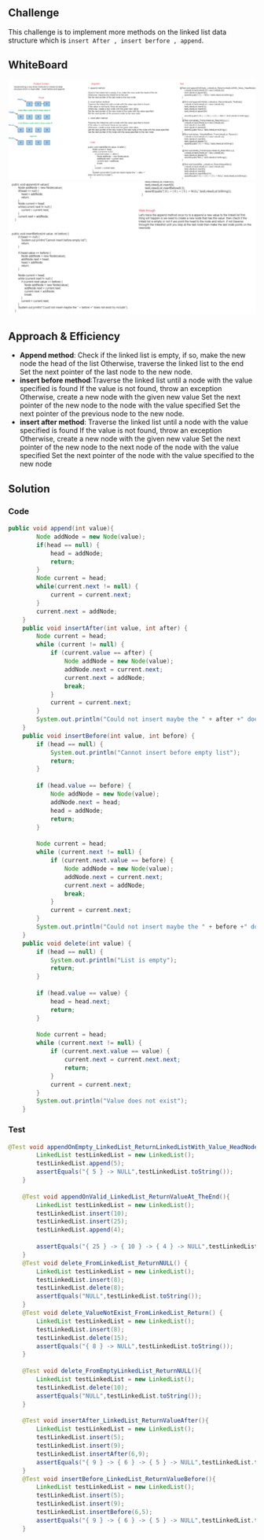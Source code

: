 ## Challenge

This challenge is to implement more methods on the linked list data structure which is `insert After , insert berfore , append`.

## WhiteBoard

![Linked-Insertion-1](./linkedList-insert.PNG)
![Linked-Insertion-2](./linkedList-insert-2.PNG)

## Approach & Efficiency

- **Append method**: Check if the linked list is empty, if so, make the new node the head of the list Otherwise, traverse the linked list to the end Set the next pointer of the last node to the new node.
- **insert before method**:Traverse the linked list until a node with the value specified is found If the value is not found, throw an exception Otherwise, create a new node with the given new value Set the next pointer of the new node to the node with the value specified Set the next pointer of the previous node to the new node.
- **insert after method**: Traverse the linked list until a node with the value specified is found If the value is not found, throw an exception Otherwise, create a new node with the given new value Set the next pointer of the new node to the next node of the node with the value specified Set the next pointer of the node with the value specified to the new node

## Solution

### Code 
```java
public void append(int value){
        Node addNode = new Node(value);
        if(head == null) {
            head = addNode;
            return;
        }
        Node current = head;
        while(current.next != null) {
            current = current.next;
        }
        current.next = addNode;
    }
    public void insertAfter(int value, int after) {
        Node current = head;
        while (current != null) {
            if (current.value == after) {
                Node addNode = new Node(value);
                addNode.next = current.next;
                current.next = addNode;
                break;
            }
            current = current.next;
        }
        System.out.println("Could not insert maybe the " + after +" does not exist try include");
    }
    public void insertBefore(int value, int before) {
        if (head == null) {
            System.out.println("Cannot insert before empty list");
            return;
        }

        if (head.value == before) {
            Node addNode = new Node(value);
            addNode.next = head;
            head = addNode;
            return;
        }

        Node current = head;
        while (current.next != null) {
            if (current.next.value == before) {
                Node addNode = new Node(value);
                addNode.next = current.next;
                current.next = addNode;
                break;
            }
            current = current.next;
        }
        System.out.println("Could not insert maybe the " + before +" does not exist try include");
    }
    public void delete(int value) {
        if (head == null) {
            System.out.println("List is empty");
            return;
        }

        if (head.value == value) {
            head = head.next;
            return;
        }

        Node current = head;
        while (current.next != null) {
            if (current.next.value == value) {
                current.next = current.next.next;
                return;
            }
            current = current.next;
        }
        System.out.println("Value does not exist");
    }
```

### Test

```java
@Test void appendOnEmpty_LinkedList_ReturnLinkedListWith_Value_HeadNode(){
        LinkedList testLinkedList = new LinkedList();
        testLinkedList.append(5);
        assertEquals("{ 5 } -> NULL",testLinkedList.toString());
    }

    @Test void appendOnValid_LinkedList_ReturnValueAt_TheEnd(){
        LinkedList testLinkedList = new LinkedList();
        testLinkedList.insert(10);
        testLinkedList.insert(25);
        testLinkedList.append(4);

        assertEquals("{ 25 } -> { 10 } -> { 4 } -> NULL",testLinkedList.toString());
    }
    @Test void delete_FromLinkedList_ReturnNULL() {
        LinkedList testLinkedList = new LinkedList();
        testLinkedList.insert(8);
        testLinkedList.delete(8);
        assertEquals("NULL",testLinkedList.toString());
    }
    @Test void delete_ValueNotExist_FromLinkedList_Return() {
        LinkedList testLinkedList = new LinkedList();
        testLinkedList.insert(8);
        testLinkedList.delete(15);
        assertEquals("{ 8 } -> NULL",testLinkedList.toString());
    }

    @Test void delete_FromEmptyLinkedList_ReturnNULL(){
        LinkedList testLinkedList = new LinkedList();
        testLinkedList.delete(10);
        assertEquals("NULL",testLinkedList.toString());
    }

    @Test void insertAfter_LinkedList_ReturnValueAfter(){
        LinkedList testLinkedList = new LinkedList();
        testLinkedList.insert(5);
        testLinkedList.insert(9);
        testLinkedList.insertAfter(6,9);
        assertEquals("{ 9 } -> { 6 } -> { 5 } -> NULL",testLinkedList.toString());
    }
    @Test void insertBefore_LinkedList_ReturnValueBefore(){
        LinkedList testLinkedList = new LinkedList();
        testLinkedList.insert(5);
        testLinkedList.insert(9);
        testLinkedList.insertBefore(6,5);
        assertEquals("{ 9 } -> { 6 } -> { 5 } -> NULL",testLinkedList.toString());
    }
```